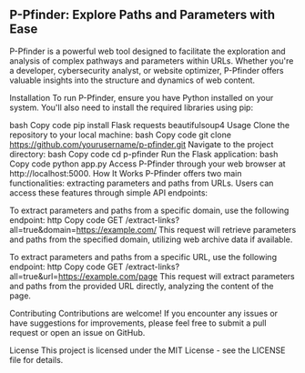 ## P-Pfinder: Explore Paths and Parameters with Ease
P-Pfinder is a powerful web tool designed to facilitate the exploration and analysis of complex pathways and parameters within URLs. Whether you're a developer, cybersecurity analyst, or website optimizer, P-Pfinder offers valuable insights into the structure and dynamics of web content.

Installation
To run P-Pfinder, ensure you have Python installed on your system. You'll also need to install the required libraries using pip:

bash
Copy code
pip install Flask requests beautifulsoup4
Usage
Clone the repository to your local machine:
bash
Copy code
git clone https://github.com/yourusername/p-pfinder.git
Navigate to the project directory:
bash
Copy code
cd p-pfinder
Run the Flask application:
bash
Copy code
python app.py
Access P-Pfinder through your web browser at http://localhost:5000.
How It Works
P-Pfinder offers two main functionalities: extracting parameters and paths from URLs. Users can access these features through simple API endpoints:

To extract parameters and paths from a specific domain, use the following endpoint:
http
Copy code
GET /extract-links?all=true&domain=https://example.com/
This request will retrieve parameters and paths from the specified domain, utilizing web archive data if available.

To extract parameters and paths from a specific URL, use the following endpoint:
http
Copy code
GET /extract-links?all=true&url=https://example.com/page
This request will extract parameters and paths from the provided URL directly, analyzing the content of the page.

Contributing
Contributions are welcome! If you encounter any issues or have suggestions for improvements, please feel free to submit a pull request or open an issue on GitHub.

License
This project is licensed under the MIT License - see the LICENSE file for details.
